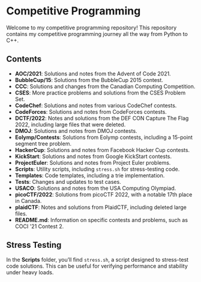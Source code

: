 # Competitive Programming

Welcome to my competitive programming repository! This repository contains my competitive programming journey all the way from Python to C++.

## Contents

- **AOC/2021**: Solutions and notes from the Advent of Code 2021.
- **BubbleCup/15**: Solutions from the BubbleCup 2015 contest.
- **CCC**: Solutions and changes from the Canadian Computing Competition.
- **CSES**: More practice problems and solutions from the CSES Problem Set.
- **CodeChef**: Solutions and notes from various CodeChef contests.
- **CodeForces**: Solutions and notes from CodeForces contests.
- **DCTF/2022**: Notes and solutions from the DEF CON Capture The Flag 2022, including large files that were deleted.
- **DMOJ**: Solutions and notes from DMOJ contests.
- **Eolymp/Contests**: Solutions from Eolymp contests, including a 15-point segment tree problem.
- **HackerCup**: Solutions and notes from Facebook Hacker Cup contests.
- **KickStart**: Solutions and notes from Google KickStart contests.
- **ProjectEuler**: Solutions and notes from Project Euler problems.
- **Scripts**: Utility scripts, including `stress.sh` for stress-testing code.
- **Templates**: Code templates, including a trie implementation.
- **Tests**: Changes and updates to test cases.
- **USACO**: Solutions and notes from the USA Computing Olympiad.
- **picoCTF/2022**: Solutions from picoCTF 2022, with a notable 17th place in Canada.
- **plaidCTF**: Notes and solutions from PlaidCTF, including deleted large files.
- **README.md**: Information on specific contests and problems, such as COCI '21 Contest 2.

## Stress Testing

In the **Scripts** folder, you’ll find `stress.sh`, a script designed to stress-test code solutions. This can be useful for verifying performance and stability under heavy loads.
